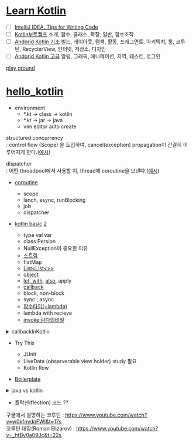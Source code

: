 # [Learn Kotlin](https://developer.android.com/courses)
- [ ] [IntelliJ IDEA. Tips for Writing Code](https://www.youtube.com/watch?v=_Y1y8k-OTCQ)
- [ ] [Kotlin부트캠프](https://developer.android.com/courses/kotlin-bootcamp/overview?hl=ko) 소개, 함수, 클래스, 확장, 일반, 함수조작
- [ ] [Andorid Kotlin 기초](https://developer.android.com/courses/kotlin-android-fundamentals/overview?hl=ko) 빌드, 레이아웃, 탬색, 활동, 프래그먼트, 아키텍처, 룸, 코루틴, RecyclerView, 인터넷, 저장소, 디자인
- [ ] [Andorid Kotlin 고급](https://developer.android.com/courses/kotlin-android-advanced/overview?hl=ko) 알림, 그래픽, 애니메이션, 지역, 테스트, 로그인

[play ground](https://play.kotlinlang.org/)

# [hello_kotlin](https://medium.com/mj-studio/%EC%BD%94%ED%8B%80%EB%A6%B0-%EC%9D%B4%EB%A0%87%EA%B2%8C-%EC%9E%91%EC%84%B1%ED%95%98%EC%8B%9C%EB%A9%B4-%EB%90%A9%EB%8B%88%EB%8B%A4-94871a1fa646)

- environment
  - *.kt -> class -> kotlin
  - *.kt -> jar -> java
  - vim editor auto create
  

structured concurrency  
: control flow (Scope) 을 도입하여, cancel(exception) propagation이 간결히 이루어지게 한다.([예시](https://suhwan.dev/2022/01/21/Kotlin-coroutine-structured-concurrency/))    

dispatcher  
: 어떤 threadpool에서 사용할 지, thread에 coroutine을 보낸다.([예시](https://kotlinworld.com/141))     

- [coroutine](https://myungpyo.medium.com/reading-coroutine-official-guide-thoroughly-part-0-20176d431e9d) 
  - scope  
  - lanch, async, runBlocking  
  - job  
  - dispatcher  

- [kotlin basic](https://developer.android.com/codelabs/basic-android-kotlin-compose-function-types-and-lambda?hl=ko#0) [2](https://develop-writing.tistory.com/65)
  - type val var
  - class Persion
  - NullException이 중요한 이유
  - [스트림](https://madplay.github.io/post/difference-between-map-and-flatmap-methods-in-java)
  - flatMap
  - [List<List<>>](https://codechacha.com/ko/java-initialize-list-of-list/)
  - [object](https://codechacha.com/ko/kotlin-object-vs-class/)
  - [let, with](https://www.youtube.com/watch?v=RBGHA1cYsRM&list=PLg3A12oL1JCO5YhYFqDUM-_NcBy32-Bd2&index=11), [also](https://0391kjy.tistory.com/50), apply
  - [callback](https://stackoverflow.com/questions/824234/what-is-a-callback-function) 
  - block, non-block  
  - sync , async  
  - [함수타입(+lambda)](https://youtu.be/xZrSadIO6Mg?list=PLg3A12oL1JCNke34RZ-WApabuvQsfSWPv&t=751)
  - lambda with recieve  
  - [invoke:람다의비밀](https://wooooooak.github.io/kotlin/2019/03/21/kotlin_invoke/)

<details>
<summary>callbackInKotlin</summary>

```kotlin
fun caller(callback: () -> Unit) {
    println("\nrun")
    callback()
}

fun cbClassic() {
    println("cb_classic")
}

val cbModern = {
    println("cb_mordern")
}

fun main() {
    caller(::cbClassic) //refer to function: use funtion reference operation in kotlin
    caller(cbModern)
    
    caller({ println("lambda: directly into a function") })
    caller() { println("lambda: after the closing parenthesis") } 
}
```

https://stackoverflow.com/questions/48181751/get-name-of-current-function-in-kotlin
https://www.techiedelight.com/ko/get-name-current-function-kotlin/
https://stackoverflow.com/questions/45165143/get-type-of-a-variable-in-kotlin
https://kotlinlang.org/docs/reflection.html#bound-class-references
```
Thread.currentThread().stackTrace[1].methodName
val name = object{}.javaClass.enclosingMethod.name
 class Main
    val name: String = Main::class.java.enclosingMethod.name

val name = Throwable().stackTrace[0].methodName
val name = Exception().stackTrace[0].methodName
val name = Thread.currentThread().stackTrace[1].methodName


println(Int::class.simpleName)    // "Int"
println(Int::class.qualifiedName) // "kotlin.Int"
 
val value="value"
println(value::class.java.typeName)

//instance::method.name

fun main() {
    val test = Test()
    test.methodA()
    println("The name of method is ${test::methodA.name}")
}

class Test {
    fun methodA() {
        println("Executing method ${this::methodA.name}")
        println("Executing method ${::methodA.name} - without explicit this")
    }
}
```

CPS
```
fun addCPS(a: Int, b:Int, cont: (Int) -> Int): Int = cont(a+b)

fun factCPS(n: Long, cont: (Long) -> Long): Long =
    when(n) {
        0L -> cont(1L)
        else -> factCPS(n-1) { prev ->
            cont(n+prev)
        }
    }

fun main() {
    //val ret1 = addCPS(1, 2, { it })
    //val ret1 = addCPS(1, 2){ it }

    val ret1 = addCPS(1, 2) { i -> i } 
    println("${ret1}")
 
	/* 
    val ret2 = addCPS(1, 2, { step1 ->
        			addCPS(3, 4, { step2 ->
        			    addCPS(step1, step2, { it })
                    })        
    			})
    */
    val ret2 = addCPS(1, 2) { step1 ->
        			addCPS(3, 4) { step2 ->
        			    addCPS(step1, step2) { it } 
        			}        
    			}
    
    println("${ret2}")
    
    val fact = factCPS(10) { it }
    println("${fact}")
}
```
-개발 환경 설정
-클래스 구현
-인터페이스 구현
-프로퍼티 구현
  
-함수 지원 문법
-고차원함수
-인라인 함수
-클로저 개념
  
-제네릭 함수
-제네릭 타입
-타입 Variance
-타입 Projection
  
-스레드
-Executor
-Lock
-Semaphore
  
-기본개념
-취소와 타임아웃
-일시 중단함수
-컨텍스트와 디스패처
  
-비동기 Flow
-채널, 예외처리
-코루틴과 Flow 응용
-코루틴과 Flow 디버깅 

</details>

- Try This
  - JUnit
  - LiveData (observerable view holder) study 필요  
  - Kotlin flow
    
  
  
- [Boilerplate](https://gmunch.github.io/2019/07/15/why-kotlin.html)

<details>
<summary> java vs kotlin </summary>

```java
  public class DataExample {
    private final String name;
    private int age;
    private double score;
    private String[] tags;

    public DataExample(String name) {
      this.name = name;
    }

    public String getName() {
      return this.name;
    }

    void setAge(int age) {
      this.age = age;
    }

    //...
    public String[] getTags() {
      return this.tags;
    }

    public void setTags(String[] tags) {
      this.tags = tags;
    }

    @Override public String toString() {
      return "DataExample(" + this.getName() + ", "
        + this.getAge() + ", " + this.getScore() + ", "
        + Arrays.deepToString(this.getTags()) + ")";
    }

    protected boolean canEqual(Object other) {
      return other instanceof DataExample;
    }

    @Override public boolean equals(Object o) {
      //...
      return true;
    }

    @Override public int hashCode() {
     //...
    }
```
```kotlin
  data class DataExample(
    val name: String, var score: String?,
    var tags: Array<String>?
)
```
</details>    

- 플락션(flection) 코드 ??  

구글에서 설명하는 코루틴 : https://www.youtube.com/watch?v=w0kfnydnFWI&t=17s  
코루틴 대장(Roman Elizarov) :  https://www.youtube.com/watch?v=_hfBv0a09Jc&t=22s
